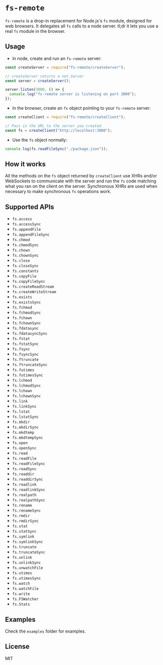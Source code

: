 # `fs-remote`

`fs-remote` is a drop-in replacement for Node.js's `fs` module, designed for web browsers. It delegates all `fs` calls to a node server. tl;dr it lets you use a real `fs` module in the browser.

## Usage

* In node, create and run an `fs-remote` server:

```js
const createServer = require("fs-remote/createServer");

// createServer returns a net.Server
const server = createServer();

server.listen(3000, () => {
  console.log("fs-remote server is listening on port 3000");
});
```

* In the browser, create an `fs` object pointing to your `fs-remote` server:

```js
const createClient = require("fs-remote/createClient");

// Pass in the URL to the server you created
const fs = createClient("http://localhost:3000");
```

* Use the `fs` object normally:

```js
console.log(fs.readFileSync("./package.json"));
```

## How it works

All the methods on the `fs` object returned by `createClient` use XHRs and/or WebSockets to communicate with the server and run the `fs` code matching what you ran on the client on the server. Synchronous XHRs are used when necessary to make synchronous `fs` operations work.

## Supported APIs

* `fs.access`
* `fs.accessSync`
* `fs.appendFile`
* `fs.appendFileSync`
* `fs.chmod`
* `fs.chmodSync`
* `fs.chown`
* `fs.chownSync`
* `fs.close`
* `fs.closeSync`
* `fs.constants`
* `fs.copyFile`
* `fs.copyFileSync`
* `fs.createReadStream`
* `fs.createWriteStream`
* `fs.exists`
* `fs.existsSync`
* `fs.fchmod`
* `fs.fchmodSync`
* `fs.fchown`
* `fs.fchownSync`
* `fs.fdatasync`
* `fs.fdatasyncSync`
* `fs.fstat`
* `fs.fstatSync`
* `fs.fsync`
* `fs.fsyncSync`
* `fs.ftruncate`
* `fs.ftruncateSync`
* `fs.futimes`
* `fs.futimesSync`
* `fs.lchmod`
* `fs.lchmodSync`
* `fs.lchown`
* `fs.lchownSync`
* `fs.link`
* `fs.linkSync`
* `fs.lstat`
* `fs.lstatSync`
* `fs.mkdir`
* `fs.mkdirSync`
* `fs.mkdtemp`
* `fs.mkdtempSync`
* `fs.open`
* `fs.openSync`
* `fs.read`
* `fs.readFile`
* `fs.readFileSync`
* `fs.readSync`
* `fs.readdir`
* `fs.readdirSync`
* `fs.readlink`
* `fs.readlinkSync`
* `fs.realpath`
* `fs.realpathSync`
* `fs.rename`
* `fs.renameSync`
* `fs.rmdir`
* `fs.rmdirSync`
* `fs.stat`
* `fs.statSync`
* `fs.symlink`
* `fs.symlinkSync`
* `fs.truncate`
* `fs.truncateSync`
* `fs.unlink`
* `fs.unlinkSync`
* `fs.unwatchFile`
* `fs.utimes`
* `fs.utimesSync`
* `fs.watch`
* `fs.watchFile`
* `fs.write`
* `fs.FSWatcher`
* `fs.Stats`

## Examples

Check the `examples` folder for examples.

## License

MIT
